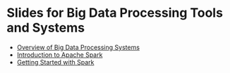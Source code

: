 # Slides for Big Data Processing Tools and Systems

- [Overview of Big Data Processing Systems](https://d3c33hcgiwev3.cloudfront.net/_7959cdedef994c543dd067142686dbf7_OverviewOfBigDataProcessingSystems.pdf?Expires=1706832000&Signature=gOqHJRlPmK0H~3ceonWTg6Hg7Ww-3E~PCXUeh24U6~bBvnP3srpQuZNUDJ69Xbj~dpfZynOcx8JWgfB4bOUYedPOvSRNJbR1JZv5xGtIIZXkc0hPYdVm249D8YWfWEXlzcO4DOEApT7loVd1KcQA2YdiIUJNNj4c~4qnm5A1PvU_&Key-Pair-Id=APKAJLTNE6QMUY6HBC5A)
- [Introduction to  Apache Spark](https://d3c33hcgiwev3.cloudfront.net/_e9b0e374791628b36ee51bdae201bba9_IntroductionToApacheSpark.pdf?Expires=1706832000&Signature=aBQpcCqgbPwWTunvD8NEiDRlmPpGnh3AK~oee1ghIw40PbejtA6pPH9C2OpScXtbPWQJ8gaBCu~m6k-ehKObOC3X3cfAMFyRcApJnfj40~ux0V3cmOsL~Yj9j6HkRAiiOMs40Clqr9p0n1YlnPvroxVlQrkrjVRXZ1XMhdQtMPo_&Key-Pair-Id=APKAJLTNE6QMUY6HBC5A)
- [Getting Started with Spark](https://d3c33hcgiwev3.cloudfront.net/_0619147e65098a1571570c438bd3fa37_GettingStartedWithSpark.pdf?Expires=1706832000&Signature=SiiJVJJm5NAaDf4a-r0-cndsadHleDz8~RPAcC5Gs0xC74SjTYna9JCFBWiQYsEuyHdxJh7QKx2gmjgXT0SEjI5pyXIjBYKkDPYuErDoA~gXioTGdrt85wYM7Qg3uYgM7fQerDlw3etnFtZmcAMRzZkPFAqJ~k5JkfhGQWADeJg_&Key-Pair-Id=APKAJLTNE6QMUY6HBC5A)